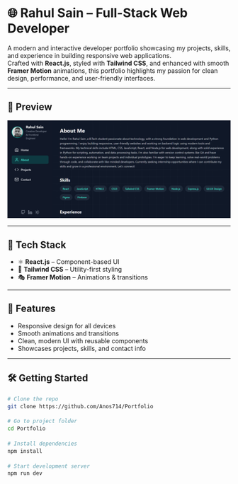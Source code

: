 # 🌐 Rahul Sain – Full-Stack Web Developer

A modern and interactive developer portfolio showcasing my projects, skills, and experience in building responsive web applications.  
Crafted with **React.js**, styled with **Tailwind CSS**, and enhanced with smooth **Framer Motion** animations, this portfolio highlights my passion for clean design, performance, and user-friendly interfaces.

---

## 📸 Preview
![Portfolio Preview](src/assets/portfolio.png)

---

## 🚀 Tech Stack
- ⚛️ **React.js** – Component-based UI  
- 🎨 **Tailwind CSS** – Utility-first styling  
- 🎭 **Framer Motion** – Animations & transitions  

---

## 🔑 Features
- Responsive design for all devices  
- Smooth animations and transitions  
- Clean, modern UI with reusable components  
- Showcases projects, skills, and contact info  

---

## 🛠️ Getting Started
```bash
# Clone the repo
git clone https://github.com/Anos714/Portfolio

# Go to project folder
cd Portfolio

# Install dependencies
npm install

# Start development server
npm run dev
